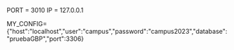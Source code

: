 PORT = 3010
IP = 127.0.0.1

MY_CONFIG={"host":"localhost","user":"campus","password":"campus2023","database":"pruebaGBP","port":3306}
